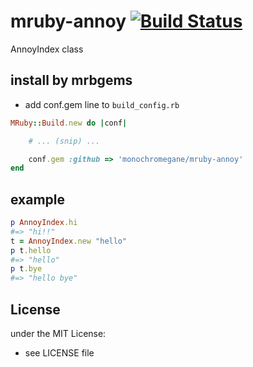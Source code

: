 # mruby-annoy   [![Build Status](https://travis-ci.org/monochromegane/mruby-annoy.svg?branch=master)](https://travis-ci.org/monochromegane/mruby-annoy)
AnnoyIndex class
## install by mrbgems
- add conf.gem line to `build_config.rb`

```ruby
MRuby::Build.new do |conf|

    # ... (snip) ...

    conf.gem :github => 'monochromegane/mruby-annoy'
end
```
## example
```ruby
p AnnoyIndex.hi
#=> "hi!!"
t = AnnoyIndex.new "hello"
p t.hello
#=> "hello"
p t.bye
#=> "hello bye"
```

## License
under the MIT License:
- see LICENSE file
